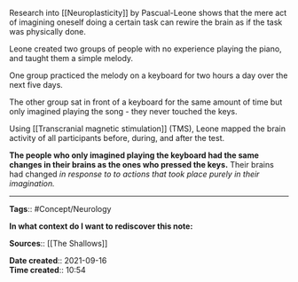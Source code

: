 Research into [[Neuroplasticity]] by Pascual-Leone shows that the mere act of imagining oneself doing a certain task can rewire the brain as if the task was physically done.

Leone created two groups of people with no experience playing the piano, and taught them a simple melody.

One group practiced the melody on a keyboard for two hours a day over the next five days.

The other group sat in front of a keyboard for the same amount of time but only imagined playing the song - they never touched the keys.

Using [[Transcranial magnetic stimulation]] (TMS), Leone mapped the brain activity of all participants before, during, and after the test.

**The people who only imagined playing the keyboard had the same changes in their brains as the ones who pressed the keys.**
Their brains had changed *in response to to actions that took place purely in their imagination.*





---
**Tags**:: #Concept/Neurology

**In what context do I want to rediscover this note:**

**Sources**:: [[The Shallows]]

**Date created**:: 2021-09-16  
**Time created**:: 10:54